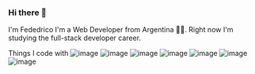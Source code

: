 ### Hi there 👋

I'm Fededrico
I'm a Web Developer from Argentina 👨‍💻.
Right now I'm studying the full-stack developer career.

Things I code with
![image](https://github.com/MusciFederico/Muscifederico/assets/139074893/173894c7-31d8-49c1-b8eb-3f9ea3f72fa9) 
![image](https://github.com/MusciFederico/Muscifederico/assets/139074893/728a03b1-4ac1-4802-9eac-6486f9d3357b) 
![image](https://github.com/MusciFederico/Muscifederico/assets/139074893/3768f65c-6909-424b-939a-490b29ece0ae) 
![image](https://github.com/MusciFederico/Muscifederico/assets/139074893/55625672-eb79-48d6-8fe4-d00e0ff2c142) 
![image](https://github.com/MusciFederico/Muscifederico/assets/139074893/b7d760cd-ff1e-4326-9976-f4f611662db6) 
![image](https://github.com/MusciFederico/Muscifederico/assets/139074893/33badc24-b810-4f44-834a-c13866d79d37) 
![image](https://github.com/MusciFederico/Muscifederico/assets/139074893/0b864cbd-d154-47d0-b529-79cc3305bd64)







